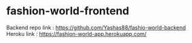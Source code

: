 # fashion-world-frontend



Backend repo link : https://github.com/Yashas88/fashio-world-backend
Heroku link : https://fashion-world-app.herokuapp.com/
